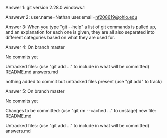 Answer 1:
git version 2.28.0.windows.1

Answewr 2:
user.name=Nathan
user.email=nf208619@ohio.edu

Answer 3:
When you type "git --help" a list of git commands is pulled up, and an explanation for each one is given, they are all also separated into different categories based on what they are used for.

Answer 4: 
On branch master

No commits yet

Untracked files:
  (use "git add <file>..." to include in what will be committed)
        README.md
        answers.md

nothing added to commit but untracked files present (use "git add" to track)

Answer 5:
On branch master

No commits yet

Changes to be committed:
  (use "git rm --cached <file>..." to unstage)
        new file:   README.md

Untracked files:
  (use "git add <file>..." to include in what will be committed)
        answers.md